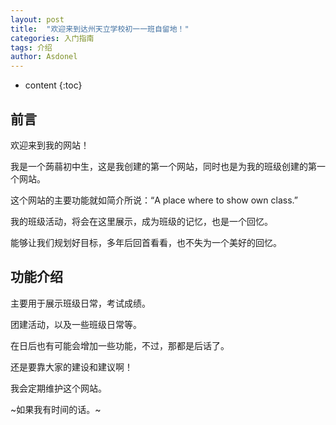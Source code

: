 ```yaml
---
layout: post
title:  "欢迎来到达州天立学校初一一班自留地！"
categories: 入门指南 
tags: 介绍
author: Asdonel
---
```


* content
{:toc}


## 前言

欢迎来到我的网站！

我是一个蒟蒻初中生，这是我创建的第一个网站，同时也是为我的班级创建的第一个网站。

这个网站的主要功能就如简介所说：“A place where to show own class.”

我的班级活动，将会在这里展示，成为班级的记忆，也是一个回忆。

能够让我们规划好目标，多年后回首看看，也不失为一个美好的回忆。

##  功能介绍

主要用于展示班级日常，考试成绩。

团建活动，以及一些班级日常等。

在日后也有可能会增加一些功能，不过，那都是后话了。

还是要靠大家的建设和建议啊！

我会定期维护这个网站。

~如果我有时间的话。~














